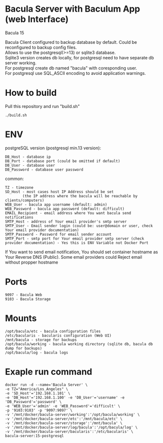 # Bacula Server with Baculum App (web Interface)
Bacula 15 <br>

Bacula Client configured to backup database by default. Could be reconfigured to backup config files.<br>
Allows to use the postgresql(>=13) or sqlite3 database.<br>
Sqlite3 version creates db locally, for postgresql need to have separate db server working.<br>
For postgresql create db named "bacula" with coresponding user.<br>
For postgresql use SQL_ASCII encoding to avoid application warnings.<br>

# How to build
Pull this repository and run "build.sh"
```
./build.sh
```

# ENV
postgreSQL version (postgresql min.13 version):
```
DB_Host - database ip
DB_Port - database port (could be omitted if default)
DB_User - database user
DB_Password - database user password
```

common:
```
TZ - timezone
SD_Host - most cases host IP Address should be set
        (the IP address where the bacula will be reachable by clients/computers)
WEB_User - bacula app username (default: admin)
WEB_Password - bacula app password (default: difficult)
EMAIL_Recipient - email address where You want bacula send notifications
SMTP_Host - address of Your email provider's smtp server
SMTP_User - Email sender login (could be: user@domain or user, check Your email provider documentation)
SMTP_Password - Password for email sender account
SMTP_Port - smtp port for Your email provider smtp server (check provider documentation) - Yes this is ENV Variable not Docker Port
```
If You want to send email notification, You should set container hostname as Your Reverse DNS (Public). Some email providers could Reject email without propper hostname

# Ports
```
9097 - Bacula Web
9103 - Bacula Storage
```
# Mounts
```
/opt/bacula/etc - bacula configuration files
/etc/bacularis - bacularis configuration (Web UI)
/mnt/bacula - storage for backups
/opt/bacula/working - bacula working directory (sqlite db, bacula db dump for backups)
/opt/bacula/log - bacula logs
```

# Exaple run command
```
docker run -d --name='Bacula Server' \
-e TZ="America/Los_Angeles" \
-e 'SD_Host'='192.168.1.101' \
-e 'DB_Host'='192.168.1.100' -e 'DB_User'='username' -e 'DB_Password'='password' \
-e 'WEB_User'='admin' -e 'WEB_Password'='difficult' \
-p '9103:9103' -p '9097:9097' \
-v '/mnt/docker/bacula-server/working':'/opt/bacula/working' \
-v '/mnt/docker/bacula-server/etc':'/mnt/bacula/etc' \
-v '/mnt/docker/bacula-server/storage':'/mnt/bacula' \
-v '/mnt/docker/bacula-server/log/bacula':'/opt/bacula/log' \
-v '/mnt/docker/bacula-server/bacularis':'/etc/bacularis' \
bacula-server:15-postgresql
```
